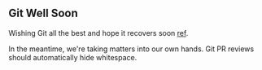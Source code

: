 ## Git Well Soon

Wishing Git all the best and hope it recovers soon [ref](https://github.com/community/community/discussions/5486).

In the meantime, we're taking matters into our own hands. Git PR reviews should automatically hide whitespace.
